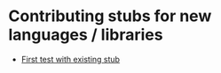 
# Contributing stubs for new languages / libraries

 * [First test with existing stub](doc/001-first-test-with-existing-stub.md)
